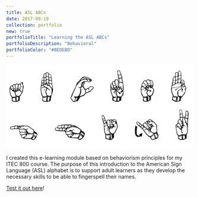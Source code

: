 ```yaml
---
title: ASL ABCs
date: 2017-09-19
collection: portfolio
new: true
portfolioTitle: "Learning the ASL ABCs"
portfolioDescription: "Behavioral"
portfolioColor: "#8EDEBD"
---
```


![ASL ABCS Screenshot](/images/asl-splash.png)

I created this e-learning module based on behaviorism principles for my ITEC 800 course. The purpose of this introduction to the American Sign Language (ASL) alphabet is to support adult learners as they develop the necessary skills to be able to fingerspell their names.

[Test it out here](/extra/asl-abcs)! 